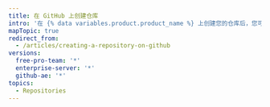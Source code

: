 ```yaml
---
title: 在 GitHub 上创建仓库
intro: '在 {% data variables.product.product_name %} 上创建您的仓库后，您可以自定义其设置和内容。'
mapTopic: true
redirect_from:
  - /articles/creating-a-repository-on-github
versions:
  free-pro-team: '*'
  enterprise-server: '*'
  github-ae: '*'
topics:
  - Repositories
---
```


